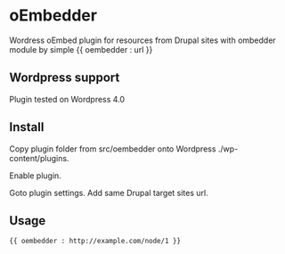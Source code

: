 oEmbedder
=========

Wordress oEmbed plugin for resources from Drupal sites with ombedder module by simple {{ oembedder : url }}

## Wordpress support

Plugin tested on Wordpress 4.0

## Install

Copy plugin folder from src/oembedder onto Wordpress ./wp-content/plugins.

Enable plugin. 

Goto plugin settings. Add same Drupal target sites url.

## Usage

```
{{ oembedder : http://example.com/node/1 }}
```
